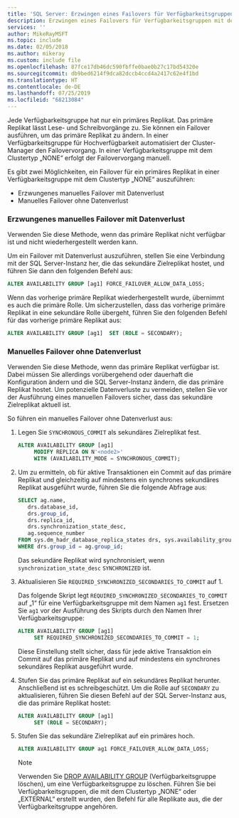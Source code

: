 ```yaml
---
title: 'SQL Server: Erzwingen eines Failovers für Verfügbarkeitsgruppen'
description: Erzwingen eines Failovers für Verfügbarkeitsgruppen mit dem Clustertyp „NONE“
services: ''
author: MikeRayMSFT
ms.topic: include
ms.date: 02/05/2018
ms.author: mikeray
ms.custom: include file
ms.openlocfilehash: 87fce17db46dc590fbffe0bae0b27c17bd54320e
ms.sourcegitcommit: db9bed6214f9dca82dccb4ccd4a2417c62e4f1bd
ms.translationtype: HT
ms.contentlocale: de-DE
ms.lasthandoff: 07/25/2019
ms.locfileid: "68213084"
---
```

Jede Verfügbarkeitsgruppe hat nur ein primäres Replikat. Das primäre Replikat lässt Lese- und Schreibvorgänge zu. Sie können ein Failover ausführen, um das primäre Replikat zu ändern. In einer Verfügbarkeitsgruppe für Hochverfügbarkeit automatisiert der Cluster-Manager den Failovervorgang. In einer Verfügbarkeitsgruppe mit dem Clustertyp „NONE“ erfolgt der Failovervorgang manuell. 

Es gibt zwei Möglichkeiten, ein Failover für ein primäres Replikat in einer Verfügbarkeitsgruppe mit dem Clustertyp „NONE“ auszuführen:

- Erzwungenes manuelles Failover mit Datenverlust
- Manuelles Failover ohne Datenverlust

### <a name="forced-manual-failover-with-data-loss"></a>Erzwungenes manuelles Failover mit Datenverlust

Verwenden Sie diese Methode, wenn das primäre Replikat nicht verfügbar ist und nicht wiederhergestellt werden kann. 

Um ein Failover mit Datenverlust auszuführen, stellen Sie eine Verbindung mit der SQL Server-Instanz her, die das sekundäre Zielreplikat hostet, und führen Sie dann den folgenden Befehl aus:

```SQL
ALTER AVAILABILITY GROUP [ag1] FORCE_FAILOVER_ALLOW_DATA_LOSS;
```

Wenn das vorherige primäre Replikat wiederhergestellt wurde, übernimmt es auch die primäre Rolle. Um sicherzustellen, dass das vorherige primäre Replikat in eine sekundäre Rolle übergeht, führen Sie den folgenden Befehl für das vorherige primäre Replikat aus:

```SQL
ALTER AVAILABILITY GROUP [ag1]  SET (ROLE = SECONDARY);
```

### <a name="manual-failover-without-data-loss"></a>Manuelles Failover ohne Datenverlust

Verwenden Sie diese Methode, wenn das primäre Replikat verfügbar ist. Dabei müssen Sie allerdings vorübergehend oder dauerhaft die Konfiguration ändern und die SQL Server-Instanz ändern, die das primäre Replikat hostet. Um potenzielle Datenverluste zu vermeiden, stellen Sie vor der Ausführung eines manuellen Failovers sicher, dass das sekundäre Zielreplikat aktuell ist. 

So führen ein manuelles Failover ohne Datenverlust aus:

1. Legen Sie `SYNCHRONOUS_COMMIT` als sekundäres Zielreplikat fest.

   ```SQL
   ALTER AVAILABILITY GROUP [ag1] 
        MODIFY REPLICA ON N'<node2>' 
        WITH (AVAILABILITY_MODE = SYNCHRONOUS_COMMIT);
   ```

2. Um zu ermitteln, ob für aktive Transaktionen ein Commit auf das primäre Replikat und gleichzeitig auf mindestens ein synchrones sekundäres Replikat ausgeführt wurde, führen Sie die folgende Abfrage aus: 

   ```SQL
   SELECT ag.name, 
      drs.database_id, 
      drs.group_id, 
      drs.replica_id, 
      drs.synchronization_state_desc, 
      ag.sequence_number
   FROM sys.dm_hadr_database_replica_states drs, sys.availability_groups ag
   WHERE drs.group_id = ag.group_id; 
   ```

   Das sekundäre Replikat wird synchronisiert, wenn `synchronization_state_desc` `SYNCHRONIZED` ist.

3. Aktualisieren Sie `REQUIRED_SYNCHRONIZED_SECONDARIES_TO_COMMIT` auf 1.

   Das folgende Skript legt `REQUIRED_SYNCHRONIZED_SECONDARIES_TO_COMMIT` auf „1“ für eine Verfügbarkeitsgruppe mit dem Namen `ag1` fest. Ersetzen Sie `ag1` vor der Ausführung des Skripts durch den Namen Ihrer Verfügbarkeitsgruppe:

   ```SQL
   ALTER AVAILABILITY GROUP [ag1] 
        SET REQUIRED_SYNCHRONIZED_SECONDARIES_TO_COMMIT = 1;
   ```

   Diese Einstellung stellt sicher, dass für jede aktive Transaktion ein Commit auf das primäre Replikat und auf mindestens ein synchrones sekundäres Replikat ausgeführt wurde. 

4. Stufen Sie das primäre Replikat auf ein sekundäres Replikat herunter. Anschließend ist es schreibgeschützt. Um die Rolle auf `SECONDARY` zu aktualisieren, führen Sie diesen Befehl auf der SQL Server-Instanz aus, die das primäre Replikat hostet:

   ```SQL
   ALTER AVAILABILITY GROUP [ag1] 
        SET (ROLE = SECONDARY); 
   ```

5. Stufen Sie das sekundäre Zielreplikat auf ein primäres hoch. 

   ```SQL
   ALTER AVAILABILITY GROUP ag1 FORCE_FAILOVER_ALLOW_DATA_LOSS; 
   ```  

   > [!NOTE] 
   > Verwenden Sie [DROP AVAILABILITY GROUP](https://docs.microsoft.com/sql/t-sql/statements/drop-availability-group-transact-sql) (Verfügbarkeitsgruppe löschen), um eine Verfügbarkeitsgruppe zu löschen. Führen Sie bei Verfügbarkeitsgruppen, die mit dem Clustertyp „NONE“ oder „EXTERNAL“ erstellt wurden, den Befehl für alle Replikate aus, die der Verfügbarkeitsgruppe angehören.
